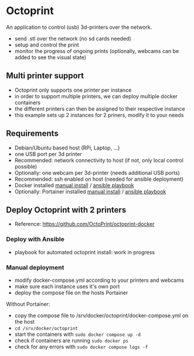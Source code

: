 # Octoprint

An application to control (usb) 3d-printers over the network.

- send .stl over the network (no sd cards needed)
- setup and control the print
- monitor the progress of ongoing prints (optionally, webcams can be added to see the visual state)

## Multi printer support

- Octoprint only supports one printer per instance
- in order to support multiple printers, we can deploy multiple docker containers
- the different printers can then be assigned to their respective instance
- this example sets up 2 instances for 2 priners, modify it to your needs

## Requirements

- Debian/Ubuntu based host (RPi, Laptop, ...)
- one USB port per 3d printer
- Recommended: network connectivity to host (if not, only local control possible)
- Optionally: one webcam per 3d-printer (needs additional USB ports)
- Recommended: ssh enabled on host (needed for ansible deployment)
- Docker installed [manual install](https://docs.docker.com/engine/install/ubuntu/) / [ansible playbook](https://github.com/stefannyffenegger/automation/blob/main/ansible/pb_prompt_install-docker.yml)
- Optionally: Portainer installed [manual install](https://docs.portainer.io/start/install-ce/server/docker/linux) / [ansible playbook](https://github.com/stefannyffenegger/automation/blob/main/ansible/pb_prompt_install-portainer.yml)

## Deploy Octoprint with 2 printers

- Reference: https://github.com/OctoPrint/octoprint-docker

### Deploy with Ansible

- playbook for automated octoprint install: work in progress

### Manual deployment

- modify docker-compose.yml according to your printers and webcams
- make sure each instance uses it's own port
- deploy the compose file on the hosts Portainer

Without Portainer:

- copy the compose file to /srv/docker/octoprint/docker-compose.yml on the host
- `cd /srv/docker/octoprint`
- start the containers with `sudo docker compose up -d`
- check if containers are running `sudo docker ps`
- check for any errors with `sudo docker compose logs -f`
